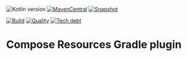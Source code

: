 ![Kotlin version](https://img.shields.io/badge/kotlin-1.5.30-blueviolet?logo=kotlin&logoColor=white)
[![MavenCentral](https://img.shields.io/maven-central/v/com.javiersc.compose-resources/gradle-plugin?label=MavenCentral)](https://repo1.maven.org/maven2/com/javiersc/compose-resources/gradle-plugin/)
[![Snapshot](https://img.shields.io/nexus/s/com.javiersc.compose-resources/gradle-plugin?server=https%3A%2F%2Foss.sonatype.org%2F&label=Snapshot)](https://oss.sonatype.org/content/repositories/snapshots/com/javiersc/compose-resources/gradle-plugin/)

[![Build](https://img.shields.io/github/workflow/status/JavierSegoviaCordoba/compose-resources-kmp/build?label=Build&logo=GitHub)](https://github.com/JavierSegoviaCordoba/compose-resources-kmp/tree/main)
[![Quality](https://img.shields.io/sonar/quality_gate/JavierSegoviaCordoba_compose-resources-kmp?label=Quality&logo=SonarCloud&logoColor=white&server=https%3A%2F%2Fsonarcloud.io)](https://sonarcloud.io/dashboard?id=JavierSegoviaCordoba_compose-resources-kmp)
[![Tech debt](https://img.shields.io/sonar/tech_debt/JavierSegoviaCordoba_compose-resources-kmp?label=Tech%20debt&logo=SonarCloud&logoColor=white&server=https%3A%2F%2Fsonarcloud.io)](https://sonarcloud.io/dashboard?id=JavierSegoviaCordoba_compose-resources-kmp)

# Compose Resources Gradle plugin
